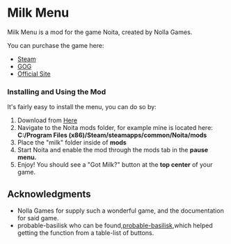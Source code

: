 # Milk Menu

Milk Menu is a mod for the game Noita, created by Nolla Games.

You can purchase the game here:
* [Steam](https://store.steampowered.com/app/881100/Noita/)
* [GOG](https://www.gog.com/game/noita)
* [Official Site](https://noitagame.com/)

### Installing and Using the Mod

It's fairly easy to install the menu, you can do so by:
1. Download from [Here](https://github.com/spookymilk/Milk-Menu/archive/master.zip)
2. Navigate to the Noita mods folder, for example mine is located here: **C:/Program Files (x86)/Steam/steamapps/common/Noita/mods**
3. Place the "milk" folder inside of **mods**
4. Start Noita and enable the mod through the mods tab in the **pause menu.**
5. Enjoy! You should see a "Got Milk?" button at the **top center** of your game.

## Acknowledgments

* Nolla Games for supply such a wonderful game, and the documentation for said game.
* probable-basilisk who can be found,[probable-basilisk](https://github.com/probable-basilisk),which helped getting the function from a table-list of buttons.
